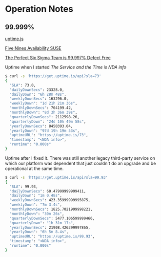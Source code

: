 # Operation Notes

## 99.999%

[uptime.js](https://uptime.is/)

[Five Nines Availability SUSE](https://www.suse.com/suse-defines/definition/five-nines-availability-99-999-uptime/)

[The Perfect Six Sigma Team is 99.997% Defect Free](https://6sigma.com/the-perfect-six-sigma-team-is-99-997-defect-free/)

Uptime when I started *The Service and the Time is NDA info*

```bash
$ curl -s 'https://get.uptime.is/api?sla=73'
{
  "SLA": 73.0, 
  "dailyDownSecs": 23328.0, 
  "dailyDown": "6h 28m 48s", 
  "weeklyDownSecs": 163296.0, 
  "weeklyDown": "1d 21h 21m 36s", 
  "monthlyDownSecs": 704199.42, 
  "monthlyDown": "8d 3h 36m 39s", 
  "quarterlyDownSecs": 2112598.26, 
  "quarterlyDown": "24d 10h 49m 58s", 
  "yearlyDownSecs": 8450393.04, 
  "yearlyDown": "97d 19h 19m 53s", 
  "uptimeURL": "https://uptime.is/73",
  "timestamp": "<NDA info>", 
  "runtime": "0.000s"
}
```

Uptime after I fixed it. There was still another legacy third-party service on which our platform was dependent that just couldn't do an upgrade and be operational at the same time.

```bash
$ curl -s 'https://get.uptime.is/api?sla=99.93'
{
  "SLA": 99.93, 
  "dailyDownSecs": 60.47999999999411, 
  "dailyDown": "1m 0.48s", 
  "weeklyDownSecs": 423.35999999995875, 
  "weeklyDown": "7m 3.4s", 
  "monthlyDownSecs": 1825.7021999998221, 
  "monthlyDown": "30m 26s", 
  "quarterlyDownSecs": 5477.106599999466, 
  "quarterlyDown": "1h 31m 17s", 
  "yearlyDownSecs": 21908.426399997865, 
  "yearlyDown": "6h 5m 8.4s", 
  "uptimeURL": "https://uptime.is/99.93", 
  "timestamp": "<NDA info>", 
  "runtime": "0.000s"
}
```
